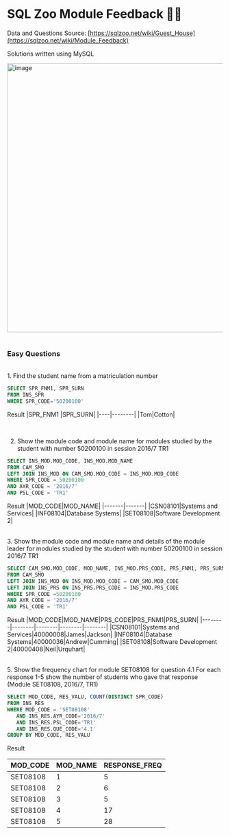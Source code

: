 # SQL Zoo Module Feedback 🧑‍🎓 
Data and Questions Source: [https://sqlzoo.net/wiki/Guest_House](https://sqlzoo.net/wiki/Module_Feedback)

Solutions written using MySQL

<img width="755" height="626" alt="image" src="https://github.com/user-attachments/assets/bebaf8f7-6248-418a-8c16-bb66a113fd85" />


 <br>
 <br>
  
### Easy Questions

 <br>
1. Find the student name from a matriculation number
 <br>
 
```sql
SELECT SPR_FNM1, SPR_SURN
FROM INS_SPR
WHERE SPR_CODE='50200100'
```
Result
|SPR_FNM1	|SPR_SURN|
|----|--------|
|Tom|Cotton|

 <br>
 
2. Show the module code and module name for modules studied by the student with number 50200100 in session 2016/7 TR1

```sql
SELECT INS_MOD.MOD_CODE, INS_MOD.MOD_NAME
FROM CAM_SMO
LEFT JOIN INS_MOD ON CAM_SMO.MOD_CODE = INS_MOD.MOD_CODE
WHERE SPR_CODE = 50200100 
AND AYR_CODE = '2016/7'
AND PSL_CODE = 'TR1'
```
Result
|MOD_CODE|MOD_NAME|
|-------|-------|
|CSN08101|Systems and Services|
|INF08104|Database Systems|
|SET08108|Software Development 2|


<br>
3. Show the module code and module name and details of the module leader for modules studied by the student with number 50200100 in session 2016/7 TR1

```sql
SELECT CAM_SMO.MOD_CODE, MOD_NAME, INS_MOD.PRS_CODE, PRS_FNM1, PRS_SURN
FROM CAM_SMO
LEFT JOIN INS_MOD ON INS_MOD.MOD_CODE = CAM_SMO.MOD_CODE
LEFT JOIN INS_PRS ON INS_PRS.PRS_CODE = INS_MOD.PRS_CODE
WHERE SPR_CODE =50200100 
AND AYR_CODE = '2016/7'
AND PSL_CODE = 'TR1'
```

Result
|MOD_CODE|MOD_NAME|PRS_CODE|PRS_FNM1|PRS_SURN|
|--------|--------|--------|--------|--------|
|CSN08101|Systems and Services|40000008|James|Jackson|
|INF08104|Database Systems|40000036|Andrew|Cumming|
|SET08108|Software Development 2|40000408|Neil|Urquhart|


<br>
5. Show the frequency chart for module SET08108 for question 4.1
   For each response 1-5 show the number of students who gave that response (Module SET08108, 2016/7, TR1)

```sql
SELECT MOD_CODE, RES_VALU, COUNT(DISTINCT SPR_CODE)
FROM INS_RES
WHERE MOD_CODE = 'SET08108'
   AND INS_RES.AYR_CODE='2016/7'
   AND INS_RES.PSL_CODE='TR1'
   AND INS_RES.QUE_CODE='4.1'
GROUP BY MOD_CODE, RES_VALU
```

Result

|MOD_CODE|MOD_NAME|RESPONSE_FREQ|
|--------|--------|--------|
|SET08108|1|5|
|SET08108|2|6|
|SET08108|3|5|
|SET08108|4|17|
|SET08108|5|28|











